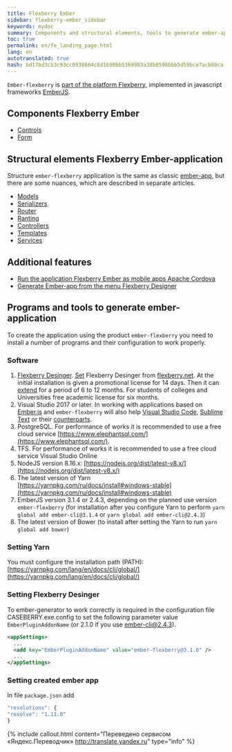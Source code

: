 ```yaml
---
title: Flexberry Ember
sidebar: flexberry-ember_sidebar
keywords: mydoc
summary: Components and structural elements, tools to generate ember-application
toc: true
permalink: en/fe_landing_page.html
lang: en
autotranslated: true
hash: bd17bd3cb3c93cc0938664c8d1690bb5369983a38b8598bbb5d59bce7acb80ca
---
```


`Ember-flexberry` is [part of the platform Flexberry](http://flexberry.ru), implemented in javascript frameworks [EmberJS](http://emberjs.com/).

## Components Flexberry Ember

* [Controls](ef_controls.html)
* [Form](ef_forms.html)

## Structural elements Flexberry Ember-application

Structure `ember-flexberry` application is the same as classic [ember-app](https://guides.emberjs.com/v2.0.0/getting-started/core-concepts/), but there are some nuances, which are described in separate articles.

* [Models](efd_model.html)
* [Serializers](efd_serializer.html)
* [Router](ef_router.html)
* [Ranting](ef_route.html)
* [Controllers](ef_controller.html)
* [Templates](ef_template.html)
* [Services](ef_service.html)

## Additional features

* [Run the application Flexberry Ember as mobile apps Apache Cordova](ef_cordova.html)
* [Generate Ember-app from the menu Flexberry Designer](ef_generator.html)

## Programs and tools to generate ember-application

To create the application using the product `ember-flexberry` you need to install a number of programs and their configuration to work properly.

### Software

1. [Flexberry Desinger](https://flexberry.github.io/ru/fd_landing_page.html). [Set](https://flexberry.github.io/ru/fd_install.html) Flexberry Desinger from [flexberry.net](https://flexberry.net/). At the initial installation is given a promotional license for 14 days. Then it can [extend](https://designer.flexberry.net/#/download-win-app) for a period of 6 to 12 months. For students of colleges and Universities free academic license for six months.
2. Visual Studio 2017 or later. In working with applications based on [Ember.js](https://emberjs.com/) and `ember-flexberry` will also help [Visual Studio Code](https://code.visualstudio.com/), [Sublime Text](http://www.sublimetext.com/) or their [counterparts](https://jpnsoft.ru/visual-studio-code/).
3. PostgreSQL. For performance of works it is recommended to use a free cloud service [https://www.elephantsql.com/](https://www.elephantsql.com/).
4. TFS. For performance of works it is recommended to use a free cloud service Visual Studio Online
5. NodeJS version 8.16.x: [https://nodejs.org/dist/latest-v8.x/](https://nodejs.org/dist/latest-v8.x/)
6. The latest version of Yarn [https://yarnpkg.com/ru/docs/install#windows-stable](https://yarnpkg.com/ru/docs/install#windows-stable)
7. EmberJS version 3.1.4 or 2.4.3, depending on the planned use version `ember-flexberry` (for installation after you configure Yarn to perform `yarn global add ember-cli@3.1.4` or `yarn global add ember-cli@2.4.3`)
8. The latest version of Bower (to install after setting the Yarn to run `yarn global add bower`)

### Setting Yarn

You must configure the installation path (PATH): [https://yarnpkg.com/lang/en/docs/cli/global/](https://yarnpkg.com/lang/en/docs/cli/global/)

### Setting Flexberry Desinger

To ember-generator to work correctly is required in the configuration file CASEBERRY.exe.config to set the following parameter value `EmberPluginAddonName` (or 2.1.0 if you use ember-cli@2.4.3).

```xml
<appSettings>
  ...
  <add key="EmberPluginAddonName" value="ember-flexberry@3.1.0" />
  ...
</appSettings>
```

### Setting created ember app

In file `package.json` add

```javascript
"resolutions": {
"resolve": "1.11.0"
}
```



{% include callout.html content="Переведено сервисом «Яндекс.Переводчик» <http://translate.yandex.ru>" type="info" %}